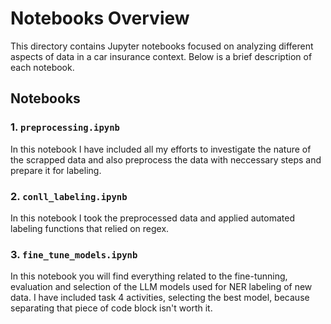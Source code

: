 # Notebooks Overview

This directory contains Jupyter notebooks focused on analyzing different aspects of data in a car insurance context. Below is a brief description of each notebook.

## Notebooks

### 1. `preprocessing.ipynb`

In this notebook I have included all my efforts to investigate the nature of the scrapped data and also preprocess the data with neccessary steps and prepare it for labeling.

### 2. `conll_labeling.ipynb`

In this notebook I took the preprocessed data and applied automated labeling functions that relied on regex.

### 3. `fine_tune_models.ipynb`

In this notebook you will find everything related to the fine-tunning, evaluation and selection of the LLM models used for NER labeling of new data. I have included task 4 activities, selecting the best model, because separating that piece of code block isn't worth it.
